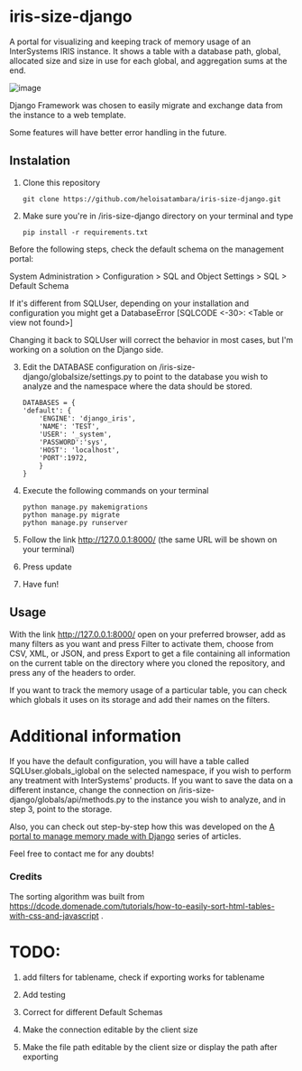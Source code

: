 # iris-size-django
A portal for visualizing and keeping track of memory usage of an InterSystems IRIS instance. It shows a table with a database path, global, allocated size and size in use for each global, and aggregation sums at the end.

![image](https://github.com/heloisatambara/iris-size-django/assets/81993336/f5d925af-e434-40f4-9a10-2d044c9e11a7)


Django Framework was chosen to easily migrate and exchange data from the instance to a web template.

Some features will have better error handling in the future.

## Instalation
1. Clone this repository
   ```
   git clone https://github.com/heloisatambara/iris-size-django.git
   ```
1. Make sure you're in /iris-size-django directory on your terminal and type
   ```
   pip install -r requirements.txt
   ```

Before the following steps, check the default schema on the management portal:

System Administration > Configuration > SQL and Object Settings > SQL > Default Schema

If it's different from SQLUser, depending on your installation and configuration you might get a DatabaseError [SQLCODE <-30>: \<Table or view not found\>]

Changing it back to SQLUser will correct the behavior in most cases, but I'm working on a solution on the Django side. 

3. Edit the DATABASE configuration on /iris-size-django/globalsize/settings.py to point to the database you wish to analyze and the namespace where the data should be stored.
    ```
    DATABASES = {
    'default': {
        'ENGINE': 'django_iris',
        'NAME': 'TEST',
        'USER': '_system',
        'PASSWORD':'sys',
        'HOST': 'localhost',
        'PORT':1972,
        }
    }
    ```

3. Execute the following commands on your terminal
   ```
   python manage.py makemigrations
   python manage.py migrate
   python manage.py runserver
   ```

4. Follow the link http://127.0.0.1:8000/ (the same URL will be shown on your terminal)
5. Press update
6. Have fun!

   

## Usage
With the link http://127.0.0.1:8000/ open on your preferred browser, add as many filters as you want and press Filter to activate them, choose from CSV, XML, or JSON, and press Export to get a file containing all information on the current table on the directory where you cloned the repository, and press any of the headers to order.

If you want to track the memory usage of a particular table, you can check which globals it uses on its storage and add their names on the filters.

# Additional information
If you have the default configuration, you will have a table called SQLUser.globals_iglobal on the selected namespace, if you wish to perform any treatment with InterSystems' products. If you want to save the data on a different instance, change the connection on /iris-size-django/globals/api/methods.py to the instance you wish to analyze, and in step 3, point to the storage.

Also, you can check out step-by-step how this was developed on  the [A portal to manage memory made with Django](https://community.intersystems.com/post/portal-manage-memory-made-django-part-1) series of articles.


Feel free to contact me for any doubts!

 ### Credits
 The sorting algorithm was built from  https://dcode.domenade.com/tutorials/how-to-easily-sort-html-tables-with-css-and-javascript .

# TODO:
1. add filters for tablename, check if exporting works for tablename

1. Add testing

1. Correct for different Default Schemas

1. Make the connection editable by the client size

2. Make the file path editable by the client size or display the path after exporting
 
